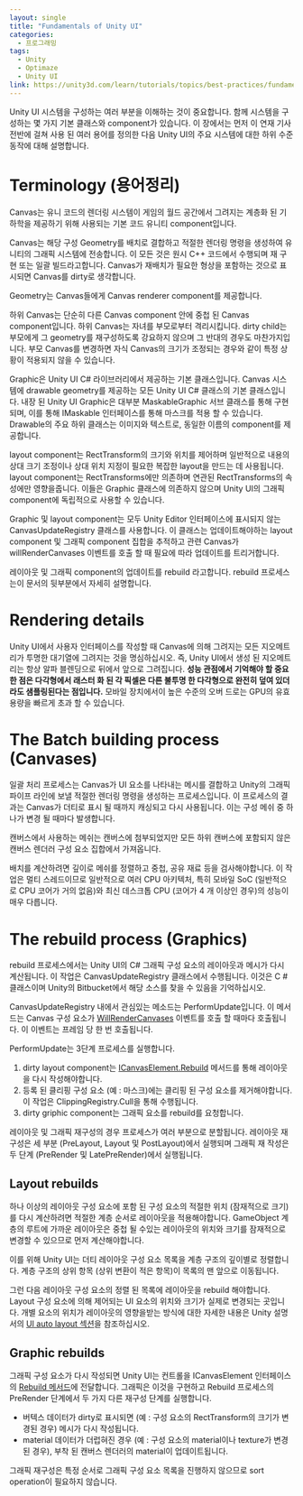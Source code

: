 ```yaml
---
layout: single
title: "Fundamentals of Unity UI"
categories: 
  - 프로그래밍
tags:
  - Unity
  - Optimaze
  - Unity UI
link: https://unity3d.com/learn/tutorials/topics/best-practices/fundamentals-unity-ui?playlist=30089
---
```

Unity UI 시스템을 구성하는 여러 부분을 이해하는 것이 중요합니다. 함께 시스템을 구성하는 몇 가지 기본 클래스와 component가 있습니다. 이 장에서는 먼저 이 연재 기사 전반에 걸쳐 사용 된 여러 용어를 정의한 다음 Unity UI의 주요 시스템에 대한 하위 수준 동작에 대해 설명합니다.

# Terminology (용어정리)
Canvas는 유니 코드의 렌더링 시스템이 게임의 월드 공간에서 그려지는 계층화 된 기하학을 제공하기 위해 사용되는 기본 코드 유니티 component입니다.

Canvas는 해당 구성 Geometry를 배치로 결합하고 적절한 렌더링 명령을 생성하여 유니티의 그래픽 시스템에 전송합니다. 이 모든 것은 원시 C++ 코드에서 수행되며 재 구현 또는 일괄 빌드라고합니다. Canvas가 재배치가 필요한 형상을 포함하는 것으로 표시되면 Canvas를 dirty로 생각합니다.

Geometry는 Canvas들에게 Canvas renderer component를 제공합니다.

하위 Canvas는 단순히 다른 Canvas component 안에 중첩 된 Canvas component입니다. 하위 Canvas는 자녀를 부모로부터 격리시킵니다. dirty child는 부모에게 그 geometry를 재구성하도록 강요하지 않으며 그 반대의 경우도 마찬가지입니다. 부모 Canvas를 변경하면 자식 Canvas의 크기가 조정되는 경우와 같이 특정 상황이 적용되지 않을 수 있습니다.

Graphic은 Unity UI C# 라이브러리에서 제공하는 기본 클래스입니다. Canvas 시스템에 drawable geometry를 제공하는 모든 Unity UI C# 클래스의 기본 클래스입니다. 내장 된 Unity UI Graphic은 대부분 MaskableGraphic 서브 클래스를 통해 구현되며, 이를 통해 IMaskable 인터페이스를 통해 마스크를 적용 할 수 있습니다. Drawable의 주요 하위 클래스는 이미지와 텍스트로, 동일한 이름의 component를 제공합니다.

layout component는 RectTransform의 크기와 위치를 제어하며 일반적으로 내용의 상대 크기 조정이나 상대 위치 지정이 필요한 복잡한 layout을 만드는 데 사용됩니다. layout component는 RectTransforms에만 의존하며 연관된 RectTransforms의 속성에만 영향을줍니다. 이들은 Graphic 클래스에 의존하지 않으며 Unity UI의 그래픽 component에 독립적으로 사용할 수 있습니다.

Graphic 및 layout component는 모두 Unity Editor 인터페이스에 표시되지 않는 CanvasUpdateRegistry 클래스를 사용합니다. 이 클래스는 업데이트해야하는 layout component 및 그래픽 component 집합을 추적하고 관련 Canvas가 willRenderCanvases 이벤트를 호출 할 때 필요에 따라 업데이트를 트리거합니다.

레이아웃 및 그래픽 component의 업데이트를 rebuild 라고합니다. rebuild 프로세스는이 문서의 뒷부분에서 자세히 설명합니다.

# Rendering details
Unity UI에서 사용자 인터페이스를 작성할 때 Canvas에 의해 그려지는 모든 지오메트리가 투명한 대기열에 그려지는 것을 명심하십시오. 즉, Unity UI에서 생성 된 지오메트리는 항상 알파 블렌딩으로 뒤에서 앞으로 그려집니다. **성능 관점에서 기억해야 할 중요한 점은 다각형에서 래스터 화 된 각 픽셀은 다른 불투명 한 다각형으로 완전히 덮여 있더라도 샘플링된다는 점입니다.** 모바일 장치에서이 높은 수준의 오버 드로는 GPU의 유효 용량을 빠르게 초과 할 수 있습니다.

# The Batch building process (Canvases)
일괄 처리 프로세스는 Canvas가 UI 요소를 나타내는 메시를 결합하고 Unity의 그래픽 파이프 라인에 보낼 적절한 렌더링 명령을 생성하는 프로세스입니다. 이 프로세스의 결과는 Canvas가 더티로 표시 될 때까지 캐싱되고 다시 사용됩니다. 이는 구성 메쉬 중 하나가 변경 될 때마다 발생합니다.

캔버스에서 사용하는 메쉬는 캔버스에 첨부되었지만 모든 하위 캔버스에 포함되지 않은 캔버스 렌더러 구성 요소 집합에서 가져옵니다.

배치를 계산하려면 깊이로 메쉬를 정렬하고 중첩, 공유 재료 등을 검사해야합니다. 이 작업은 멀티 스레드이므로 일반적으로 여러 CPU 아키텍처, 특히 모바일 SoC (일반적으로 CPU 코어가 거의 없음)와 최신 데스크톱 CPU (코어가 4 개 이상인 경우)의 성능이 매우 다릅니다.

# The rebuild process (Graphics)
rebuild 프로세스에서는 Unity UI의 C# 그래픽 구성 요소의 레이아웃과 메시가 다시 계산됩니다. 이 작업은 CanvasUpdateRegistry 클래스에서 수행됩니다. 이것은 C # 클래스이며 Unity의 Bitbucket에서 해당 소스를 찾을 수 있음을 기억하십시오.

CanvasUpdateRegistry 내에서 관심있는 메소드는 PerformUpdate입니다. 이 메서드는 Canvas 구성 요소가 [WillRenderCanvases](https://docs.unity3d.com/ScriptReference/Canvas-willRenderCanvases.html?_ga=2.209047762.1352180690.1551968663-1507229146.1546094146) 이벤트를 호출 할 때마다 호출됩니다. 이 이벤트는 프레임 당 한 번 호출됩니다.

PerformUpdate는 3단계 프로세스를 실행합니다.
1. dirty layout component는 [ICanvasElement.Rebuild](https://docs.unity3d.com/ScriptReference/UI.ICanvasElement.Rebuild.html?_ga=2.251072710.1352180690.1551968663-1507229146.1546094146) 메서드를 통해 레이아웃을 다시 작성해야합니다.
2. 등록 된 클리핑 구성 요소 (예 : 마스크)에는 클리핑 된 구성 요소를 제거해야합니다. 이 작업은 ClippingRegistry.Cull을 통해 수행됩니다.
3. dirty griphic component는 그래픽 요소를 rebuild를 요청합니다.

레이아웃 및 그래픽 재구성의 경우 프로세스가 여러 부분으로 분할됩니다. 레이아웃 재구성은 세 부분 (PreLayout, Layout 및 PostLayout)에서 실행되며 그래픽 재 작성은 두 단계 (PreRender 및 LatePreRender)에서 실행됩니다.

## Layout rebuilds
하나 이상의 레이아웃 구성 요소에 포함 된 구성 요소의 적절한 위치 (잠재적으로 크기)를 다시 계산하려면 적절한 계층 순서로 레이아웃을 적용해야합니다. GameObject 계층의 루트에 가까운 레이아웃은 중첩 될 수있는 레이아웃의 위치와 크기를 잠재적으로 변경할 수 있으므로 먼저 계산해야합니다.

이를 위해 Unity UI는 더티 레이아웃 구성 요소 목록을 계층 구조의 깊이별로 정렬합니다. 계층 구조의 상위 항목 (상위 변환이 적은 항목)이 목록의 맨 앞으로 이동됩니다.

그런 다음 레이아웃 구성 요소의 정렬 된 목록에 레이아웃을 rebuild 해야합니다. Layout 구성 요소에 의해 제어되는 UI 요소의 위치와 크기가 실제로 변경되는 곳입니다. 개별 요소의 위치가 레이아웃의 영향을받는 방식에 대한 자세한 내용은 Unity 설명서의 [UI auto layout 섹션](https://docs.unity3d.com/Manual/UIAutoLayout.html?_ga=2.85760217.1352180690.1551968663-1507229146.1546094146)을 참조하십시오.

## Graphic rebuilds
그래픽 구성 요소가 다시 작성되면 Unity UI는 컨트롤을 ICanvasElement 인터페이스의 [Rebuild 메서드](https://docs.unity3d.com/ScriptReference/UI.ICanvasElement.Rebuild.html?_ga=2.207540819.1352180690.1551968663-1507229146.1546094146)에 전달합니다. 그래픽은 이것을 구현하고 Rebuild 프로세스의 PreRender 단계에서 두 가지 다른 재구성 단계를 실행합니다.
* 버텍스 데이터가 dirty로 표시되면 (예 : 구성 요소의 RectTransform의 크기가 변경된 경우) 메시가 다시 작성됩니다.
* material 데이터가 더럽혀진 경우 (예 : 구성 요소의 material이나 texture가 변경된 경우), 부착 된 캔버스 렌더러의 material이 업데이트됩니다.

그래픽 재구성은 특정 순서로 그래픽 구성 요소 목록을 진행하지 않으므로 sort operation이 필요하지 않습니다.